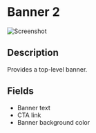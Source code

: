 # Banner 2

![Screenshot](https://github.com/optimizely/extension-library/blob/master/Extensions/Editor%20Extensions/Banner%202/screenshot_.png)

## Description

Provides a top-level banner. 

## Fields

* Banner text
* CTA link
* Banner background color

